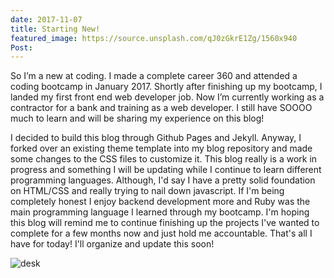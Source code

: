 ```yaml
---
date: 2017-11-07
title: Starting New!
featured_image: https://source.unsplash.com/qJ0zGkrE1Zg/1560x940
Post:
---
```

So I’m a new at coding. I made a complete career 360 and attended a coding bootcamp in January 2017. Shortly after finishing up my bootcamp, I landed my first front end web developer job. Now I’m currently working as a contractor for a bank and training as a web developer. I still have SOOOO much to learn and will be sharing my experience on this blog!

I decided to build this blog through Github Pages and Jekyll. Anyway, I forked over an existing theme template into my blog repository and made some changes to the CSS files to customize it.  This blog really is a work in progress and something I will be updating while I continue to learn different programming languages. Although, I'd say I have a pretty solid foundation on HTML/CSS and really trying to nail down javascript. If I'm being completely honest I enjoy backend development more and Ruby was the main programming language I learned through my bootcamp. I'm hoping this blog will remind me to continue finishing up the projects I've wanted to complete for a few months now and just hold me accountable. That's all I have for today! I'll organize and update this soon!


![desk]({///Users/Teresa/Desktop/IMG_3338.JPG})